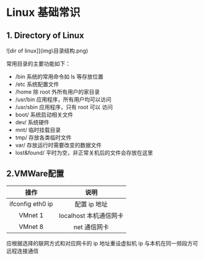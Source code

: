# Linux 基础常识

## 1. Directory of Linux

![dir of linux]](img\目录结构.png)

常用目录的主要功能如下：

- /bin 系统的常用命令如 ls 等存放位置
- /etc 系统配置文件
- /home 除 root 外所有用户的家目录
- /usr/bin 应用程序，所有用户均可以访问
- /usr/sbin 应用程序，只有 root 可以 访问
- boot/ 系统启动相关文件
- dev/ 系统硬件
- mnt/ 临时挂载目录
- tmp/ 存放各类临时文件
- var/ 存放运行时需要改变的数据文件
- lost&found/ 平时为空，非正常关机后的文件会存放在这里

## 2.VMWare配置

| 操作               | 说明               |
|:----------------:|:----------------:|
| ifconfig eth0 ip | 配置 ip 地址         |
| VMnet 1          | localhost 本机通信网卡 |
| VMnet 8          | net 通信网卡         |

应根据选择的联网方式和对应网卡的 ip 地址重设虚拟机 ip 与本机在同一频段方可远程连接通信


